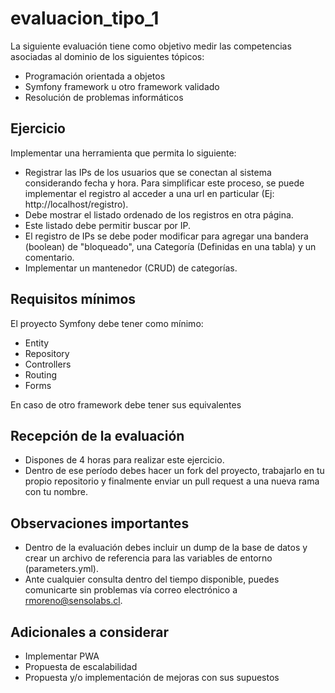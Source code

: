 # evaluacion_tipo_1

La siguiente evaluación tiene como objetivo medir las competencias asociadas al dominio de los siguientes tópicos:

- Programación orientada a objetos
- Symfony framework u otro framework validado 
- Resolución de problemas informáticos


## Ejercicio
Implementar una herramienta que permita lo siguiente:

- Registrar las IPs de los usuarios que se conectan al sistema considerando fecha y hora. Para simplificar este proceso, se puede implementar el registro al acceder a una url en particular (Ej: http://localhost/registro).
- Debe mostrar el listado ordenado de los registros en otra página.
- Este listado debe permitir buscar por IP.
- El registro de IPs se debe poder modificar para agregar una bandera (boolean) de "bloqueado", una Categoría (Definidas en una tabla) y un comentario.
- Implementar un mantenedor (CRUD) de categorías.


## Requisitos mínimos
El proyecto Symfony debe tener como mínimo:

- Entity
- Repository
- Controllers
- Routing
- Forms

En caso de otro framework debe tener sus equivalentes

## Recepción de la evaluación

- Dispones de 4 horas para realizar este ejercicio.
- Dentro de ese período debes hacer un fork del proyecto, trabajarlo en tu propio repositorio y finalmente enviar un pull request a una nueva rama con tu nombre.


## Observaciones importantes

- Dentro de la evaluación debes incluir un dump de la base de datos y crear un archivo de referencia para las variables de entorno (parameters.yml).
- Ante cualquier consulta dentro del tiempo disponible, puedes comunicarte sin problemas vía correo electrónico a rmoreno@sensolabs.cl.

## Adicionales a considerar
- Implementar PWA
- Propuesta de escalabilidad
- Propuesta y/o implementación de mejoras con sus supuestos
